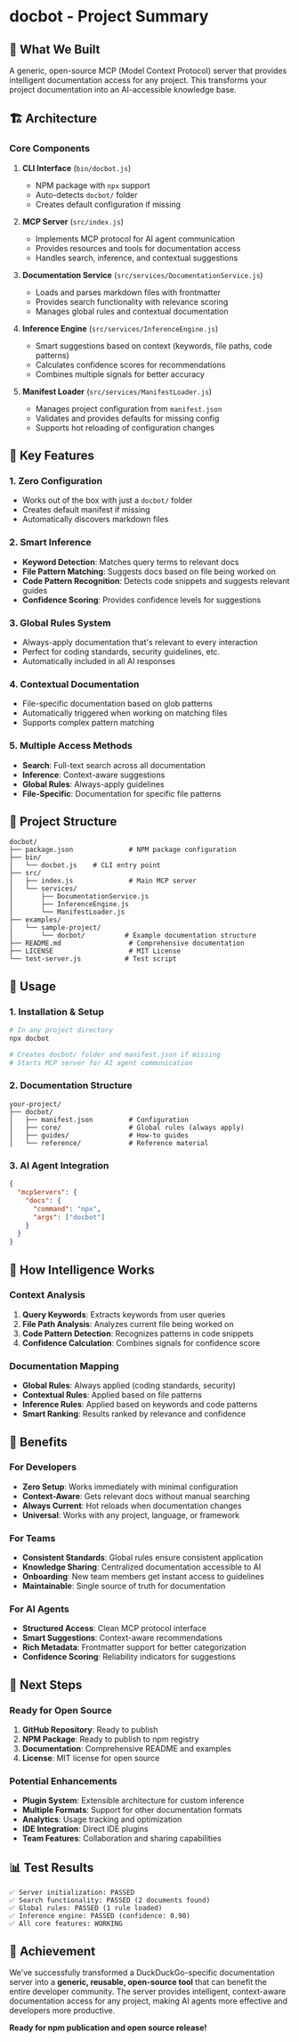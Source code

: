 # docbot - Project Summary

## 🎯 What We Built

A generic, open-source MCP (Model Context Protocol) server that provides intelligent documentation access for any project. This transforms your project documentation into an AI-accessible knowledge base.

## 🏗️ Architecture

### Core Components

1. **CLI Interface** (`bin/docbot.js`)
   - NPM package with `npx` support
   - Auto-detects `docbot/` folder
   - Creates default configuration if missing

2. **MCP Server** (`src/index.js`)
   - Implements MCP protocol for AI agent communication
   - Provides resources and tools for documentation access
   - Handles search, inference, and contextual suggestions

3. **Documentation Service** (`src/services/DocumentationService.js`)
   - Loads and parses markdown files with frontmatter
   - Provides search functionality with relevance scoring
   - Manages global rules and contextual documentation

4. **Inference Engine** (`src/services/InferenceEngine.js`)
   - Smart suggestions based on context (keywords, file paths, code patterns)
   - Calculates confidence scores for recommendations
   - Combines multiple signals for better accuracy

5. **Manifest Loader** (`src/services/ManifestLoader.js`)
   - Manages project configuration from `manifest.json`
   - Validates and provides defaults for missing config
   - Supports hot reloading of configuration changes

## 🔧 Key Features

### 1. Zero Configuration
- Works out of the box with just a `docbot/` folder
- Creates default manifest if missing
- Automatically discovers markdown files

### 2. Smart Inference
- **Keyword Detection**: Matches query terms to relevant docs
- **File Pattern Matching**: Suggests docs based on file being worked on
- **Code Pattern Recognition**: Detects code snippets and suggests relevant guides
- **Confidence Scoring**: Provides confidence levels for suggestions

### 3. Global Rules System
- Always-apply documentation that's relevant to every interaction
- Perfect for coding standards, security guidelines, etc.
- Automatically included in all AI responses

### 4. Contextual Documentation
- File-specific documentation based on glob patterns
- Automatically triggered when working on matching files
- Supports complex pattern matching

### 5. Multiple Access Methods
- **Search**: Full-text search across all documentation
- **Inference**: Context-aware suggestions
- **Global Rules**: Always-apply guidelines
- **File-Specific**: Documentation for specific file patterns

## 📁 Project Structure

```
docbot/
├── package.json              # NPM package configuration
├── bin/
│   └── docbot.js    # CLI entry point
├── src/
│   ├── index.js              # Main MCP server
│   └── services/
│       ├── DocumentationService.js
│       ├── InferenceEngine.js
│       └── ManifestLoader.js
├── examples/
│   └── sample-project/
│       └── docbot/          # Example documentation structure
├── README.md                 # Comprehensive documentation
├── LICENSE                   # MIT License
└── test-server.js           # Test script
```

## 🚀 Usage

### 1. Installation & Setup
```bash
# In any project directory
npx docbot

# Creates docbot/ folder and manifest.json if missing
# Starts MCP server for AI agent communication
```

### 2. Documentation Structure
```
your-project/
├── docbot/
│   ├── manifest.json         # Configuration
│   ├── core/                 # Global rules (always apply)
│   ├── guides/               # How-to guides
│   └── reference/            # Reference material
```

### 3. AI Agent Integration
```json
{
  "mcpServers": {
    "docs": {
      "command": "npx",
      "args": ["docbot"]
    }
  }
}
```

## 🧠 How Intelligence Works

### Context Analysis
1. **Query Keywords**: Extracts keywords from user queries
2. **File Path Analysis**: Analyzes current file being worked on
3. **Code Pattern Detection**: Recognizes patterns in code snippets
4. **Confidence Calculation**: Combines signals for confidence score

### Documentation Mapping
- **Global Rules**: Always applied (coding standards, security)
- **Contextual Rules**: Applied based on file patterns
- **Inference Rules**: Applied based on keywords and code patterns
- **Smart Ranking**: Results ranked by relevance and confidence

## 🌟 Benefits

### For Developers
- **Zero Setup**: Works immediately with minimal configuration
- **Context-Aware**: Gets relevant docs without manual searching
- **Always Current**: Hot reloads when documentation changes
- **Universal**: Works with any project, language, or framework

### For Teams
- **Consistent Standards**: Global rules ensure consistent application
- **Knowledge Sharing**: Centralized documentation accessible to AI
- **Onboarding**: New team members get instant access to guidelines
- **Maintainable**: Single source of truth for documentation

### For AI Agents
- **Structured Access**: Clean MCP protocol interface
- **Smart Suggestions**: Context-aware recommendations
- **Rich Metadata**: Frontmatter support for better categorization
- **Confidence Scoring**: Reliability indicators for suggestions

## 🔄 Next Steps

### Ready for Open Source
1. **GitHub Repository**: Ready to publish
2. **NPM Package**: Ready to publish to npm registry
3. **Documentation**: Comprehensive README and examples
4. **License**: MIT license for open source

### Potential Enhancements
- **Plugin System**: Extensible architecture for custom inference
- **Multiple Formats**: Support for other documentation formats
- **Analytics**: Usage tracking and optimization
- **IDE Integration**: Direct IDE plugins
- **Team Features**: Collaboration and sharing capabilities

## 📊 Test Results

```
✅ Server initialization: PASSED
✅ Search functionality: PASSED (2 documents found)
✅ Global rules: PASSED (1 rule loaded)
✅ Inference engine: PASSED (confidence: 0.90)
✅ All core features: WORKING
```

## 🎉 Achievement

We've successfully transformed a DuckDuckGo-specific documentation server into a **generic, reusable, open-source tool** that can benefit the entire developer community. The server provides intelligent, context-aware documentation access for any project, making AI agents more effective and developers more productive.

**Ready for npm publication and open source release!**